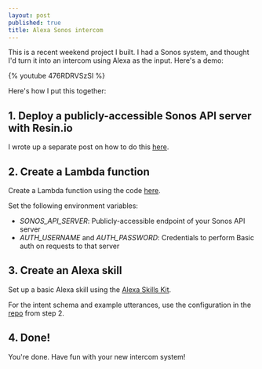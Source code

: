 ```yaml
---
layout: post
published: true
title: Alexa Sonos intercom
---
```

This is a recent weekend project I built. I had a Sonos system, and thought I'd turn it into an intercom using Alexa as the input. Here's a demo:

{% youtube 476RDRVSzSI %}

Here's how I put this together:

## 1. Deploy a publicly-accessible Sonos API server with Resin.io

I wrote up a separate post on how to do this [here](https://www.david-merrick.com/2017/05/16/setting-up-node-sonos-api/).

## 2. Create a Lambda function

Create a Lambda function using the code [here](https://github.com/davidmerrick/alexa-sonos-intercom).

Set the following environment variables:

* *SONOS_API_SERVER*: Publicly-accessible endpoint of your Sonos API server
* *AUTH_USERNAME* and *AUTH_PASSWORD*: Credentials to perform Basic auth on requests to that server

## 3. Create an Alexa skill

Set up a basic Alexa skill using the [Alexa Skills Kit](https://developer.amazon.com/alexa-skills-kit).

For the intent schema and example utterances, use the configuration in the [repo](https://github.com/davidmerrick/alexa-sonos-intercom/tree/master/speechAssets) from step 2.

## 4. Done!

You're done. Have fun with your new intercom system!
